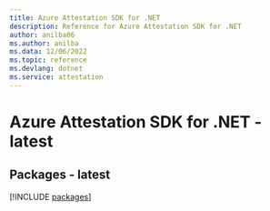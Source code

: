 ```yaml
---
title: Azure Attestation SDK for .NET
description: Reference for Azure Attestation SDK for .NET
author: anilba06
ms.author: anilba
ms.data: 12/06/2022
ms.topic: reference
ms.devlang: dotnet
ms.service: attestation
---
```

# Azure Attestation SDK for .NET - latest
## Packages - latest
[!INCLUDE [packages](attestation-index.md)]